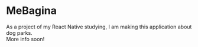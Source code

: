 # MeBagina
As a project of my React Native studying, I am making this application about dog parks. <br />
More info soon!
